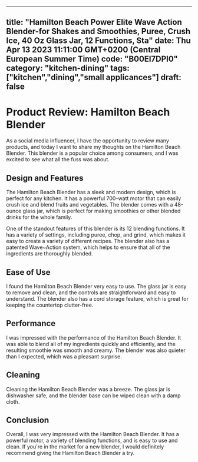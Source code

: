 
---
title: "Hamilton Beach Power Elite Wave Action Blender-for Shakes and Smoothies, Puree, Crush Ice, 40 Oz Glass Jar, 12 Functions, Sta" 
date: Thu Apr 13 2023 11:11:00 GMT+0200 (Central European Summer Time)
code: "B00EI7DPI0"
category: "kitchen-dining"
tags: ["kitchen","dining","small applicances"] 
draft: false
---
    
# Product Review: Hamilton Beach Blender

As a social media influencer, I have the opportunity to review many products, and today I want to share my thoughts on the Hamilton Beach Blender. This blender is a popular choice among consumers, and I was excited to see what all the fuss was about.

## Design and Features

The Hamilton Beach Blender has a sleek and modern design, which is perfect for any kitchen. It has a powerful 700-watt motor that can easily crush ice and blend fruits and vegetables. The blender comes with a 48-ounce glass jar, which is perfect for making smoothies or other blended drinks for the whole family.

One of the standout features of this blender is its 12 blending functions. It has a variety of settings, including puree, chop, and grind, which makes it easy to create a variety of different recipes. The blender also has a patented Wave~Action system, which helps to ensure that all of the ingredients are thoroughly blended.

## Ease of Use

I found the Hamilton Beach Blender very easy to use. The glass jar is easy to remove and clean, and the controls are straightforward and easy to understand. The blender also has a cord storage feature, which is great for keeping the countertop clutter-free.

## Performance

I was impressed with the performance of the Hamilton Beach Blender. It was able to blend all of my ingredients quickly and efficiently, and the resulting smoothie was smooth and creamy. The blender was also quieter than I expected, which was a pleasant surprise.

## Cleaning

Cleaning the Hamilton Beach Blender was a breeze. The glass jar is dishwasher safe, and the blender base can be wiped clean with a damp cloth.

## Conclusion

Overall, I was very impressed with the Hamilton Beach Blender. It has a powerful motor, a variety of blending functions, and is easy to use and clean. If you're in the market for a new blender, I would definitely recommend giving the Hamilton Beach Blender a try.